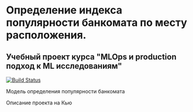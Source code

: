 # Определение индекса популярности банкомата по месту расположения. 
## Учебный проект курса "MLOps и production подход к ML исследованиям"



[![Build Status](https://github.com/yugorshkov/atms_popularity/actions/workflows/github_runners_lint_test.yml/badge.svg?branch=main)](https://github.com/yugorshkov/atms_popularity/actions/workflows/github_runners_lint_test.yml)

Модель определения популярности банкомата

Описание проекта на Кью
